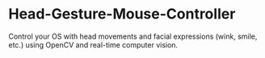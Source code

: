 # Head-Gesture-Mouse-Controller
Control your OS with head movements and facial expressions (wink, smile, etc.) using OpenCV and real-time computer vision.
